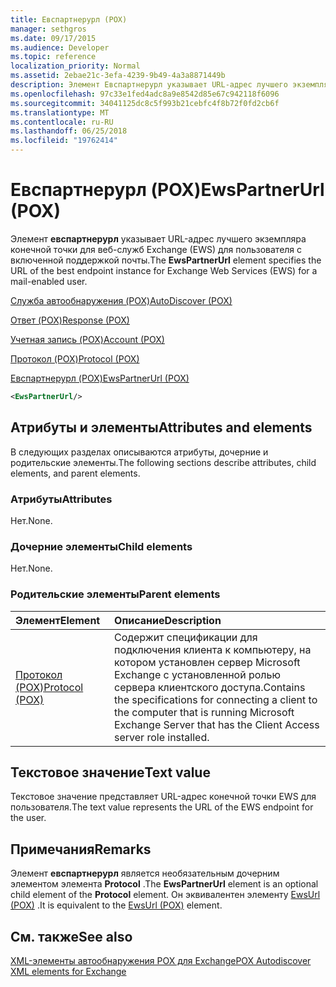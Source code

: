 ```yaml
---
title: Евспартнерурл (POX)
manager: sethgros
ms.date: 09/17/2015
ms.audience: Developer
ms.topic: reference
localization_priority: Normal
ms.assetid: 2ebae21c-3efa-4239-9b49-4a3a8871449b
description: Элемент Евспартнерурл указывает URL-адрес лучшего экземпляра конечной точки для веб-служб Exchange (EWS) для пользователя с включенной поддержкой почты.
ms.openlocfilehash: 97c33e1fed4adc8a9e8542d85e67c942118f6096
ms.sourcegitcommit: 34041125dc8c5f993b21cebfc4f8b72f0fd2cb6f
ms.translationtype: MT
ms.contentlocale: ru-RU
ms.lasthandoff: 06/25/2018
ms.locfileid: "19762414"
---
```

# <a name="ewspartnerurl-pox"></a><span data-ttu-id="79c37-103">Евспартнерурл (POX)</span><span class="sxs-lookup"><span data-stu-id="79c37-103">EwsPartnerUrl (POX)</span></span>

<span data-ttu-id="79c37-104">Элемент **евспартнерурл** указывает URL-адрес лучшего экземпляра конечной точки для веб-служб Exchange (EWS) для пользователя с включенной поддержкой почты.</span><span class="sxs-lookup"><span data-stu-id="79c37-104">The **EwsPartnerUrl** element specifies the URL of the best endpoint instance for Exchange Web Services (EWS) for a mail-enabled user.</span></span> 
  
[<span data-ttu-id="79c37-105">Служба автообнаружения (POX)</span><span class="sxs-lookup"><span data-stu-id="79c37-105">AutoDiscover (POX)</span></span>](autodiscover-pox.md)
  
[<span data-ttu-id="79c37-106">Ответ (POX)</span><span class="sxs-lookup"><span data-stu-id="79c37-106">Response (POX)</span></span>](response-pox.md)
  
[<span data-ttu-id="79c37-107">Учетная запись (POX)</span><span class="sxs-lookup"><span data-stu-id="79c37-107">Account (POX)</span></span>](account-pox.md)
  
[<span data-ttu-id="79c37-108">Протокол (POX)</span><span class="sxs-lookup"><span data-stu-id="79c37-108">Protocol (POX)</span></span>](protocol-pox.md)
  
[<span data-ttu-id="79c37-109">Евспартнерурл (POX)</span><span class="sxs-lookup"><span data-stu-id="79c37-109">EwsPartnerUrl (POX)</span></span>](ewspartnerurl-pox.md)
  
```XML
<EwsPartnerUrl/>
```

## <a name="attributes-and-elements"></a><span data-ttu-id="79c37-110">Атрибуты и элементы</span><span class="sxs-lookup"><span data-stu-id="79c37-110">Attributes and elements</span></span>

<span data-ttu-id="79c37-111">В следующих разделах описываются атрибуты, дочерние и родительские элементы.</span><span class="sxs-lookup"><span data-stu-id="79c37-111">The following sections describe attributes, child elements, and parent elements.</span></span>
  
### <a name="attributes"></a><span data-ttu-id="79c37-112">Атрибуты</span><span class="sxs-lookup"><span data-stu-id="79c37-112">Attributes</span></span>

<span data-ttu-id="79c37-113">Нет.</span><span class="sxs-lookup"><span data-stu-id="79c37-113">None.</span></span>
  
### <a name="child-elements"></a><span data-ttu-id="79c37-114">Дочерние элементы</span><span class="sxs-lookup"><span data-stu-id="79c37-114">Child elements</span></span>

<span data-ttu-id="79c37-115">Нет.</span><span class="sxs-lookup"><span data-stu-id="79c37-115">None.</span></span>
  
### <a name="parent-elements"></a><span data-ttu-id="79c37-116">Родительские элементы</span><span class="sxs-lookup"><span data-stu-id="79c37-116">Parent elements</span></span>

|<span data-ttu-id="79c37-117">**Элемент**</span><span class="sxs-lookup"><span data-stu-id="79c37-117">**Element**</span></span>|<span data-ttu-id="79c37-118">**Описание**</span><span class="sxs-lookup"><span data-stu-id="79c37-118">**Description**</span></span>|
|:-----|:-----|
|[<span data-ttu-id="79c37-119">Протокол (POX)</span><span class="sxs-lookup"><span data-stu-id="79c37-119">Protocol (POX)</span></span>](protocol-pox.md) <br/> |<span data-ttu-id="79c37-120">Содержит спецификации для подключения клиента к компьютеру, на котором установлен сервер Microsoft Exchange с установленной ролью сервера клиентского доступа.</span><span class="sxs-lookup"><span data-stu-id="79c37-120">Contains the specifications for connecting a client to the computer that is running Microsoft Exchange Server that has the Client Access server role installed.</span></span>  <br/> |
   
## <a name="text-value"></a><span data-ttu-id="79c37-121">Текстовое значение</span><span class="sxs-lookup"><span data-stu-id="79c37-121">Text value</span></span>

<span data-ttu-id="79c37-122">Текстовое значение представляет URL-адрес конечной точки EWS для пользователя.</span><span class="sxs-lookup"><span data-stu-id="79c37-122">The text value represents the URL of the EWS endpoint for the user.</span></span>
  
## <a name="remarks"></a><span data-ttu-id="79c37-123">Примечания</span><span class="sxs-lookup"><span data-stu-id="79c37-123">Remarks</span></span>

<span data-ttu-id="79c37-124">Элемент **евспартнерурл** является необязательным дочерним элементом элемента **Protocol** .</span><span class="sxs-lookup"><span data-stu-id="79c37-124">The **EwsPartnerUrl** element is an optional child element of the **Protocol** element.</span></span> <span data-ttu-id="79c37-125">Он эквивалентен элементу [EwsUrl (POX)](ewsurl-pox.md) .</span><span class="sxs-lookup"><span data-stu-id="79c37-125">It is equivalent to the [EwsUrl (POX)](ewsurl-pox.md) element.</span></span> 
  
## <a name="see-also"></a><span data-ttu-id="79c37-126">См. также</span><span class="sxs-lookup"><span data-stu-id="79c37-126">See also</span></span>



[<span data-ttu-id="79c37-127">XML-элементы автообнаружения POX для Exchange</span><span class="sxs-lookup"><span data-stu-id="79c37-127">POX Autodiscover XML elements for Exchange</span></span>](pox-autodiscover-xml-elements-for-exchange.md)

